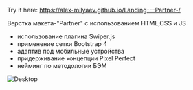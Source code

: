 Try it here: https://alex-milyaev.github.io/Landing---Partner-/

Верстка макета-"Partner" с использованием HTML,CSS и JS
- использование плагина Swiper.js
- применение сетки Bootstrap 4
- адаптив под мобильные устройства
- придерживание концепции Pixel Perfect
- нейминг по методологии БЭМ

![Desktop](https://user-images.githubusercontent.com/78946975/128836490-2cf4668a-c761-4ac2-8201-5a67bca34209.png)
